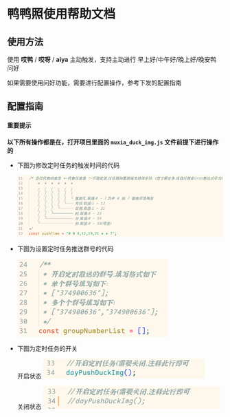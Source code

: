 # 鸭鸭照使用帮助文档

## 使用方法

使用 **哎鸭** / **哎呀** / **aiya** 主动触发，支持主动进行 早上好/中午好/晚上好/晚安鸭 问好

如果需要使用问好功能，需要进行配置操作，参考下发的配置指南

## 配置指南

#### 重要提示

**以下所有操作都是在，打开项目里面的 `muxia_duck_img.js` 文件前提下进行操作的**

-   下图为修改定时任务的触发时间的代码

    ![](./imgs/duckImg/1.png)

-   下图为设置定时任务推送群号的代码

    ![](./imgs/duckImg/2.png)

*   下图为定时任务的开关

    开启状态
    ![](./imgs/duckImg/3.png)

    关闭状态
    ![](./imgs/duckImg/4.png)
